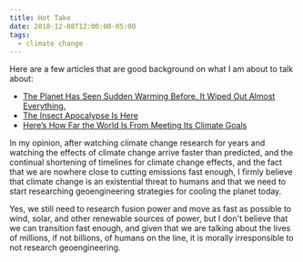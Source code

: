 ```yaml
---
title: Hot Take
date: 2018-12-08T12:00:00-05:00
tags:
  - climate change
---
```


Here are a few articles that are good background on what I am about to
talk about:

- [The Planet Has Seen Sudden Warming Before. It Wiped Out Almost Everything.](https://www.nytimes.com/2018/12/07/science/climate-change-mass-extinction.html)
- [The Insect Apocalypse Is Here](https://www.nytimes.com/2018/11/27/magazine/insect-apocalypse.html)
- [Here’s How Far the World Is From Meeting Its Climate Goals](https://www.nytimes.com/interactive/2017/11/06/climate/world-emissions-goals-far-off-course.html)

In my opinion, after watching climate change research for years and watching
the effects of climate change arrive faster than predicted, and the continual
shortening of timelines for climate change effects, and the fact that we are
nowhere close to cutting emissions fast enough, I firmly believe that climate
change is an existential threat to humans and that we need to start
researching geoengineering strategies for cooling the planet today.

Yes, we still need to research fusion power and move as fast as possible to
wind, solar, and other renewable sources of power, but I don't believe
that we can transition fast enough, and given that we are talking about the
lives of millions, if not billions, of humans on the line, it is morally
irresponsible to not research geoengineering.

<a href="https://brid.gy/publish/twitter"></a>
